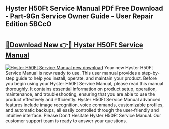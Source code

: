 ## Hyster H50Ft Service Manual PDf Free Download - Part-9Gn Service Owner Guide - User Repair Edition 5BCcO

# <h2><a href="http://bc16947.oget.top/?id=Hyster+H50Ft+Service+Manual">🔗Download New 👉🔴 Hyster H50Ft Service Manual</a></h2>

[![Hyster H50Ft Service Manual new download](https://i.imgur.com/5g1atiW.png)](http://bc16947.oget.top/?id=Hyster+H50Ft+Service+Manual)
Your new Hyster H50Ft Service Manual is now ready to use. This user manual provides a step-by-step guide to help you install, operate, and maintain your product. Before you begin using your Hyster H50Ft Service Manual, please read this manual thoroughly. It contains essential information on product setup, operation, maintenance, and troubleshooting, ensuring that you are able to use the product effectively and efficiently. Hyster H50Ft Service Manual advanced features include image recognition, voice commands, customizable profiles, and automatic backups, all easily controlled through the user-friendly and intuitive interface. Please Don't Hesitate Hyster H50Ft Service Manual. Our customer support team is ready to answer your questions.
